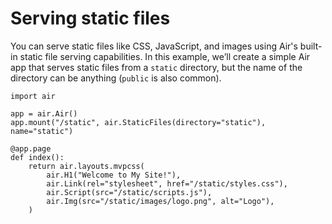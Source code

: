 # Serving static files

You can serve static files like CSS, JavaScript, and images using Air's built-in static file serving capabilities. In this example, we’ll create a simple Air app that serves static files from a `static` directory, but the name of the directory can be anything (`public` is also common).

```
import air

app = air.Air()
app.mount("/static", air.StaticFiles(directory="static"), name="static")

@app.page
def index():
    return air.layouts.mvpcss(
        air.H1("Welcome to My Site!"),
        air.Link(rel="stylesheet", href="/static/styles.css"),
        air.Script(src="/static/scripts.js"),
        air.Img(src="/static/images/logo.png", alt="Logo"),
    )
```
